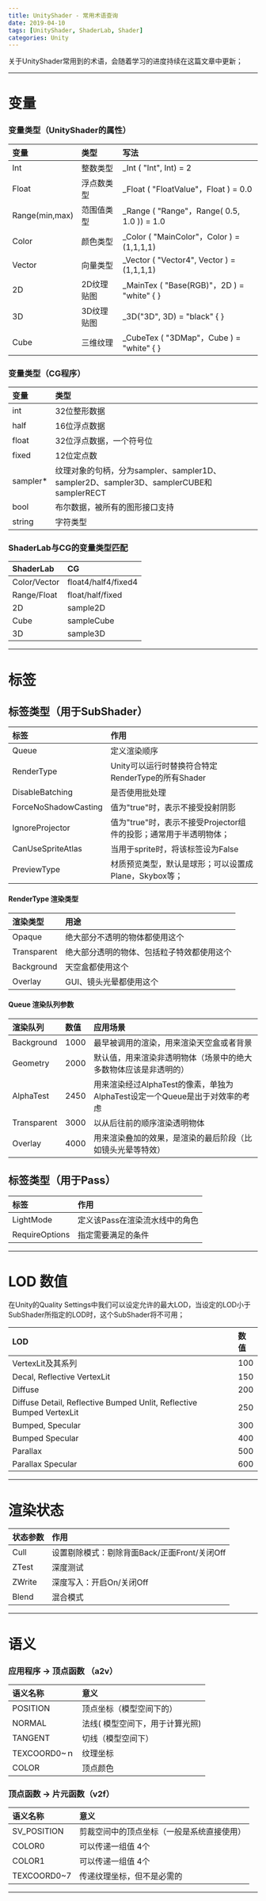 ```yaml
---
title: UnityShader - 常用术语查询
date: 2019-04-10
tags: [UnityShader, ShaderLab, Shader]
categories: Unity
---
```


关于UnityShader常用到的术语，会随着学习的进度持续在这篇文章中更新；

---

# 变量
### 变量类型（UnityShader的属性）
| 变量  | 类型  | 写法  |
| :------------ | :------------ | :------------ |
| Int   |  整数类型 | \_Int ( "Int", Int) = 2  |
| Float   | 浮点数类型  | \_Float ( "FloatValue"，Float ) = 0.0  |
|  Range(min,max) |  范围值类型  | \_Range ( "Range"，Range( 0.5, 1.0 )) = 1.0  |
| Color  | 颜色类型  | \_Color ( "MainColor"，Color ) = (1,1,1,1)  |
| Vector  | 向量类型    | \_Vector ( "Vector4", Vector ) = (1,1,1,1)  |
|  2D  | 2D纹理贴图  | \_MainTex ( "Base(RGB)"，2D ) = "white" { }   |
| 3D     | 3D纹理贴图  | \_3D("3D", 3D) = "black" { }  |
| Cube   | 三维纹理  | \_CubeTex ( "3DMap"，Cube ) = "white" { }  |

### 变量类型（CG程序）
| 变量  | 类型  |
| :------------ | :------------ |
| int    | 32位整形数据  |
| half  | 16位浮点数据  |
| float  | 32位浮点数据，一个符号位  |
| fixed   | 12位定点数  |
| sampler\*  | 纹理对象的句柄，分为sampler、sampler1D、sampler2D、sampler3D、samplerCUBE和samplerRECT  |
| bool  | 布尔数据，被所有的图形接口支持 |
| string  | 字符类型  |

### ShaderLab与CG的变量类型匹配
| ShaderLab  | CG  |
| :------------ | :------------ |
| Color/Vector  |  float4/half4/fixed4 |
| Range/Float   | float/half/fixed  |
| 2D  | sample2D  |
| Cube  | sampleCube  |
| 3D  | sample3D  |

---

# 标签
## 标签类型（用于SubShader）
| 标签  | 作用  |
| :------------ | :------------ |
| Queue  | 定义渲染顺序  |
| RenderType   | Unity可以运行时替换符合特定RenderType的所有Shader  |
| DisableBatching   | 是否使用批处理  |
| ForceNoShadowCasting  | 值为"true"时，表示不接受投射阴影  |
| IgnoreProjector   | 值为"true"时，表示不接受Projector组件的投影；通常用于半透明物体；  |
| CanUseSpriteAtlas  | 当用于sprite时，将该标签设为False  |
| PreviewType  | 材质预览类型，默认是球形；可以设置成Plane，Skybox等；  |

#### RenderType 渲染类型
| 渲染类型  |  用途 |
| :------------ | :------------ |
|Opaque   | 绝大部分不透明的物体都使用这个  |
|  Transparent  | 绝大部分透明的物体、包括粒子特效都使用这个  |
| Background   | 天空盒都使用这个  |
| Overlay   | GUI、镜头光晕都使用这个  |

#### Queue 渲染队列参数
| 渲染队列  | 数值  | 应用场景  |
| :------------ | :------------ | :------------ |
| Background  | 1000  | 最早被调用的渲染，用来渲染天空盒或者背景  |
| Geometry   | 2000  | 默认值，用来渲染非透明物体（场景中的绝大多数物体应该是非透明的） |
| AlphaTest  | 2450  | 用来渲染经过AlphaTest的像素，单独为AlphaTest设定一个Queue是出于对效率的考虑  |
| Transparent  |  3000 | 以从后往前的顺序渲染透明物体  |
| Overlay  | 4000  |  用来渲染叠加的效果，是渲染的最后阶段（比如镜头光晕等特效） |

## 标签类型（用于Pass）
| 标签  |  作用 |
| :------------ | :------------ |
| LightMode  | 定义该Pass在渲染流水线中的角色  |
| RequireOptions  | 指定需要满足的条件  |

---

# LOD 数值
在Unity的Quality Settings中我们可以设定允许的最大LOD，当设定的LOD小于SubShader所指定的LOD时，这个SubShader将不可用；

| LOD  | 数值  |
| :------------ | :------------ |
| VertexLit及其系列 | 100  |
| Decal, Reflective VertexLit   | 150  |
| Diffuse | 200  |
| Diffuse Detail, Reflective Bumped Unlit, Reflective Bumped VertexLit   | 250  |
| Bumped, Specular     | 300  |
| Bumped Specular       |  400 |
| Parallax | 500  |
| Parallax Specular   | 600 |

---

# 渲染状态
| 状态参数 | 作用  |
| :------------ | :------------ |
| Cull  | 设置剔除模式：剔除背面Back/正面Front/关闭Off  |
| ZTest  | 深度测试  |
| ZWrite  | 深度写入：开启On/关闭Off |
|  Blend |  混合模式 |

---

# 语义

### 应用程序 -> 顶点函数 （a2v）
| 语义名称  | 意义  |
| :------------ | :------------ |
| POSITION | 顶点坐标（模型空间下的）  |
| NORMAL  | 法线( 模型空间下，用于计算光照)  |
|  TANGENT |  切线（模型空间下） |
|  TEXCOORD0~ｎ | 纹理坐标  |
| COLOR  |  顶点颜色 |

### 顶点函数 -> 片元函数（v2f）
| 语义名称  | 意义  |
| :------------ | :------------ |
| SV_POSITION | 剪裁空间中的顶点坐标（一般是系统直接使用）  |
| COLOR0  | 可以传递一组值 4个  |
|  COLOR1 | 可以传递一组值 4个 |
|  TEXCOORD0~7  | 传递纹理坐标，但不是必需的  |

---